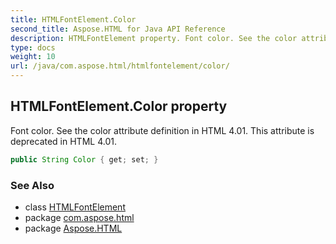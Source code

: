```yaml
---
title: HTMLFontElement.Color
second_title: Aspose.HTML for Java API Reference
description: HTMLFontElement property. Font color. See the color attribute definition in HTML 4.01. This attribute is deprecated in HTML 4.01
type: docs
weight: 10
url: /java/com.aspose.html/htmlfontelement/color/
---
```

## HTMLFontElement.Color property

Font color. See the color attribute definition in HTML 4.01. This attribute is deprecated in HTML 4.01.

```java
public String Color { get; set; }
```

### See Also

* class [HTMLFontElement](../)
* package [com.aspose.html](../../../com.aspose.html/)
* package [Aspose.HTML](../../../)
